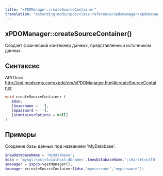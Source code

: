 ```yaml
---
title: "xPDOManager.createSourceContainer"
translation: "extending-modx/xpdo/class-reference/xpdomanager/xpdomanager.createsourcecontainer"
---
```


## xPDOManager::createSourceContainer()

Создает физический контейнер данных, представленный источником данных.

## Синтаксис

API Docs: <http://api.modxcms.com/xpdo/om/xPDOManager.html#createSourceContainer>

```php
void createSourceContainer (
   $dsn,
   [$username = ''],
   [$password = ''],
   [$containerOptions = null]
)
```

## Примеры

Создание базы данных под названием 'MyDatabase'.

```php
$newDatabaseName = 'MyDatabase';
$dsn = 'mysql:host=localhost;dbname='.$newDatabaseName.';charset=utf8';
$manager = $xpdo->getManager();
$manager->createSourceContainer($dsn,'myusername','mypassword');
```
